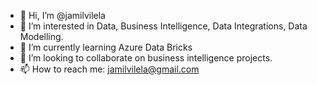 - 👋 Hi, I’m @jamilvilela
- 👀 I’m interested in Data, Business Intelligence, Data Integrations, Data Modelling.
- 🌱 I’m currently learning Azure Data Bricks 
- 💞️ I’m looking to collaborate on business intelligence projects.
- 📫 How to reach me: jamilvilela@gmail.com

<!---
![Leozz37 github stats](https://github-readme-stats.vercel.app/api?username=jamilvilela&show_icons=true&hide_border=true&count_private=true&include_all_commits=true)
[![Top Langs](https://github-readme-stats.vercel.app/api/top-langs/?username=jamilvilela&layout=compact&hide_border=true&count_private=true&hide=vue)](https://github.com/jamilvilela?tab=repositories)


jamilvilela/jamilvilela is a ✨ special ✨ repository because its `README.md` (this file) appears on your GitHub profile.
You can click the Preview link to take a look at your changes.
--->
